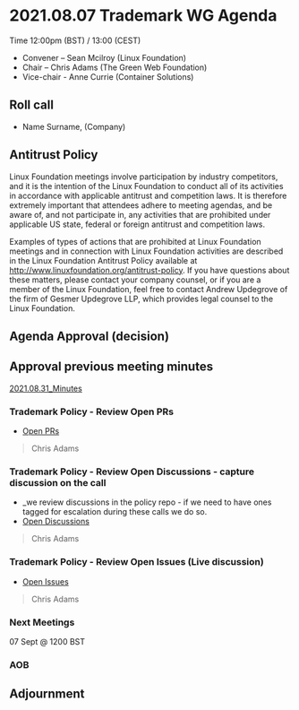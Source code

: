 # 2021.08.07 Trademark WG Agenda

Time 12:00pm (BST) / 13:00 (CEST)

- Convener –  Sean Mcilroy (Linux Foundation)
- Chair – Chris Adams (The Green Web Foundation)
- Vice-chair - Anne Currie (Container Solutions)
  
## Roll call

* Name Surname, (Company)  
  
## Antitrust Policy
Linux Foundation meetings involve participation by industry competitors, and it is the intention of the Linux Foundation to conduct all of its activities in accordance with applicable antitrust and competition laws. It is therefore extremely important that attendees adhere to meeting agendas, and be aware of, and not participate in, any activities that are prohibited under applicable US state, federal or foreign antitrust and competition laws.

Examples of types of actions that are prohibited at Linux Foundation meetings and in connection with Linux Foundation activities are described in the Linux Foundation Antitrust Policy available at http://www.linuxfoundation.org/antitrust-policy. If you have questions about these matters, please contact your company counsel, or if you are a member of the Linux Foundation, feel free to contact Andrew Updegrove of the firm of Gesmer Updegrove LLP, which provides legal counsel to the Linux Foundation.
  
## Agenda Approval (decision) 
  
## Approval previous meeting minutes

[2021.08.31_Minutes](https://github.com/Green-Software-Foundation/trademark_wg/blob/main/Agenda_Minutes/2021.08.31_minutes.md)


### Trademark Policy - Review Open PRs 
- [Open PRs](https://github.com/Green-Software-Foundation/trademark_policy/pulls)
> Chris Adams

### Trademark Policy - Review Open Discussions - capture discussion on the call
- _we review discussions in the policy repo - if we need to have ones tagged for escalation during these calls we do so.
- [Open Discussions](https://github.com/Green-Software-Foundation/trademark_policy/discussions)
> Chris Adams


### Trademark Policy - Review Open Issues (Live discussion)
- [Open Issues](https://github.com/Green-Software-Foundation/trademark_policy/issues)
> Chris Adams



### Next Meetings
07 Sept @ 1200 BST

### AOB

## Adjournment
